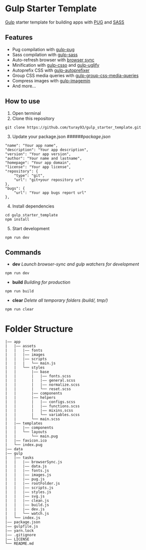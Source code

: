 # Gulp Starter Template
[Gulp](https://gulpjs.com) starter template for building apps with [PUG](https://pugjs.org) and [SASS](https://sass-lang.com/)

## Features
- Pug compilation with [gulp-pug](https://www.npmjs.com/package/gulp-pug)
- Sass compilation with [gulp-sass](https://www.npmjs.com/package/gulp-sass)
- Auto-refresh browser with [browser sync](https://www.npmjs.com/package/browser-sync)
- Minification with [gulp-csso](https://www.npmjs.com/package/gulp-csso) and [gulp-uglify](https://www.npmjs.com/package/gulp-uglify)
- Autoprefix CSS with [gulp-autoprefixer](https://www.npmjs.com/package/gulp-autoprefixer)
- Group CSS media queries with [gulp-group-css-media-queries](https://github.com/avaly/gulp-group-css-media-queries)
- Compress images with [gulp-imagemin](https://www.npmjs.com/package/gulp-imagemin)
- And more...

## How to use
1. Open terminal
1. Clone this repository
```
git clone https://github.com/turay93/gulp_starter_template.git
```
3. Update your package.json
######*package.json*
```
"name": "Your app name",
"description": "Your app description",
"version": "Your app version",
"author": "Your name and lastname",
"homepage": "Your app domain",
"license": "Your app license",
"repository": {
    "type": "git",
    "url": "git+your repository url"
},
"bugs": {
    "url": "Your app bugs report url"
},
```
4. Install dependencies
```
cd gulp_starter_template
npm install 
```
5. Start development
```
npm run dev
```

## Commands
- **dev**
    *Launch browser-sync and gulp watchers for development*
``` 
npm run dev
```
- **build**
    *Building for production*
``` 
npm run build
```
- **clear**
    *Delete all temporary folders (build/, tmp/)*
``` 
npm run clear
```

# Folder Structure
``` 
|—— app
|   |—— assets
|   |   |—— fonts
|   |   |—— images
|   |   |—— scripts
|   |   |   └── main.js
|   |   └── styles
|   |       |—— base
|   |       |   |—— fonts.scss
|   |       |   |—— general.scss
|   |       |   |—— normalize.scss
|   |       |   └── reset.scss
|   |       |—— components
|   |       |—— helpers
|   |       |   |—— configs.scss
|   |       |   |—— functions.scss
|   |       |   |—— mixins.scss
|   |       |   └── variables.scss
|   |       └── main.scss
|   |—— templates
|   |   |—— components
|   |   └── layouts
|   |       └── main.pug
|   |—— favicon.ico
|   └── index.pug
|—— data
|—— gulp
|   |—— tasks
|   |   |—— browserSync.js
|   |   |—— data.js
|   |   |—— fonts.js
|   |   |—— images.js
|   |   |—— pug.js
|   |   |—— rootFolder.js
|   |   |—— scripts.js
|   |   |—— styles.js
|   |   |—— svg.js
|   |   |—— clean.js
|   |   |—— build.js
|   |   |—— dev.js
|   |   └── watch.js
|   └── index.js
|—— package.json
|—— gulpfile.js
|—— yarn.lock
|—— .gitignore
|—— LICENSE
└── README.md
```